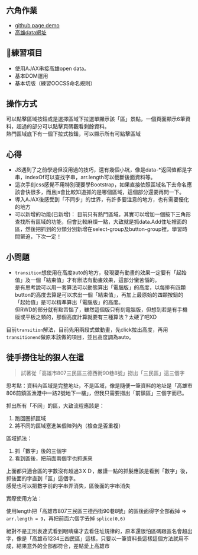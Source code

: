 ## 六角作業
- [github page demo](https://loking23.github.io/KaohsiungTourismNet/)
- [高雄data網址](https://api.kcg.gov.tw/api/service/get/9c8e1450-e833-499c-8320-29b36b7ace5c)
## 練習項目
- 使用AJAX串接高雄open data。
- 基本DOM運用
- 基本切版（練習OOCSS命名規則）
## 操作方式
可以點擊區域按鈕或是選擇區域下拉選單顯示該「區」景點，一個頁面顯示6筆資料，超過的部分可以點擊頁碼觀看剩餘資料。<br>
熱門區域底下有一個下拉式按鈕，可以顯示所有可點擊區域
## 心得
- JS遇到了之前學過但沒用過的技巧，還有幾個小坑，像是data-*返回值都是字串，indexOf可以查找字串，arr.length可以截斷後面資料等。
- 這次手刻css感覺不用特別硬要學Bootstrap，如果直接依照區域名下去命名應該會快很多，而且js會比較知道抓的是哪個區域，這個部分還要再問一下。
- 導入AJAX後感受到「不同步」的世界，有許多要注意的地方，也有需要優化的地方
- 可以新增的功能(已新增)：
目前只有熱門區域，其實可以增加一個按下三角形查找所有區域的功能，但會比較麻煩一點，大致就是抓data.Add住址裡面的區，然後把抓到的分類分別新增在select-group及button-group裡，學習時間緊迫，下次一定！

## 小問題
- `transition`想使用在高度auto的地方，發現要有動畫的效果一定要有「起始值」及一個「結束值」才有辦法有動畫效果，這部分蠻苦惱的。<br>是有思考說可以用一套算法可以動態算出「電腦版」的高度，以每排有四顆button的高度去算是可以求出一個「結束值」，再加上最原始的四顆按鈕的「起始值」是可以精準算出「電腦版」的高度。<br>
但RWD的部分就有點苦惱了，雖然這個版只有刻電腦版，但想到若是有手機版或平板之類的，那個高度計算就要有三種算法？太硬了吧XD

目前`transition`解法，目前先用兩段式做動畫，先click拉出高度，再用`transitionend`做原本該做的項目，並且高度調為auto。

## 徒手撈住址的狠人在這
> 試著從「高雄市807三民區三德西街90巷8號」撈出「三民區」這三個字

思考點：資料內區域是完整地址，不是區域，像是隨便一筆資料的地址是「高雄市806前鎮區漁港中一路2號地下一樓」，但我只需要撈出「前鎮區」三個字而已。

抓出所有「不同」的區，大致流程應該是：
1. 跑回圈抓區域
2. 將不同的區域塞進某個陣列內（檢查是否重複）

區域抓法：
1. 抓「數字」後的三個字
2. 看到區後，把前面兩個字也抓進來 

上面都只適合區的字數沒有超過3ＸＤ，嚴謹一點的抓髮應該是看到「數字」後，抓後面的字直到「區」這個字。 <br>
感覺也可以把數字前的字串弄消失，區後面的字串消失

實際使用方法：

使用length把「高雄市807三民區三德西街90巷8號」的區後面得字全部截掉 => `arr.length = 9`，再把前面六個字去掉 `splice(0,6)`

絕對不是正則表達式看到眼睛痛才去看住址規律的，原本還很怕區碼跟區名會超出字，像是「高雄市1234三四民區」這樣，只要以一筆資料長這樣這個方法就用不成，結果意外的全部都符合，差點愛上高雄市
